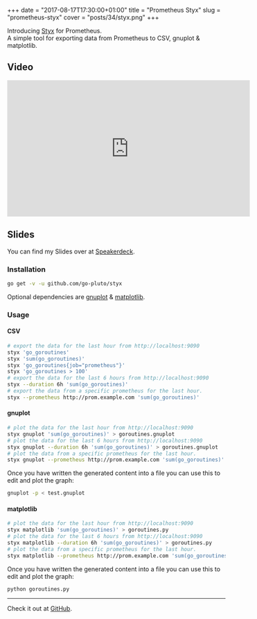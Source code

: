 +++
date = "2017-08-17T17:30:00+01:00"
title = "Prometheus Styx"
slug = "prometheus-styx"
cover = "posts/34/styx.png"
+++

Introducing [Styx](https://github.com/go-pluto/styx) for Prometheus.  
A simple tool for exporting data from Prometheus to CSV, gnuplot & matplotlib.

<!--more-->

## Video

<div class="youtube">
    <iframe width="560" height="315" src="https://www.youtube-nocookie.com/embed/ovJDD9UOxLc?rel=0" frameborder="0" allowfullscreen></iframe>
</div>

## Slides

<script async class="speakerdeck-embed" data-id="578366fea10549c7872d44c61f2b50ce" data-ratio="1.77777777777778" src="//speakerdeck.com/assets/embed.js"></script>

You can find my Slides over at [Speakerdeck](https://speakerdeck.com/metalmatze/prometheus-styx).

### Installation

```bash
go get -v -u github.com/go-pluto/styx
```
Optional dependencies are [gnuplot](http://www.gnuplot.info/) & [matplotlib](https://matplotlib.org/).

### Usage

#### CSV

```bash
# export the data for the last hour from http://localhost:9090 
styx 'go_goroutines'
styx 'sum(go_goroutines)'
styx 'go_goroutines{job="prometheus"}'
styx 'go_goroutines > 100'
# export the data for the last 6 hours from http://localhost:9090
styx --duration 6h 'sum(go_goroutines)' 
# export the data from a specific prometheus for the last hour.
styx --prometheus http://prom.example.com 'sum(go_goroutines)' 
```

#### gnuplot
```bash
# plot the data for the last hour from http://localhost:9090
styx gnuplot 'sum(go_goroutines)' > goroutines.gnuplot
# plot the data for the last 6 hours from http://localhost:9090
styx gnuplot --duration 6h 'sum(go_goroutines)' > goroutines.gnuplot 
# plot the data from a specific prometheus for the last hour.
styx gnuplot --prometheus http://prom.example.com 'sum(go_goroutines)' > goroutines.gnuplot
```

Once you have written the generated content into a file you can use this to edit and plot the graph:

```bash
gnuplot -p < test.gnuplot
```

#### matplotlib

```bash
# plot the data for the last hour from http://localhost:9090
styx matplotlib 'sum(go_goroutines)' > goroutines.py
# plot the data for the last 6 hours from http://localhost:9090
styx matplotlib --duration 6h 'sum(go_goroutines)' > goroutines.py 
# plot the data from a specific prometheus for the last hour.
styx matplotlib --prometheus http://prom.example.com 'sum(go_goroutines)' > goroutines.py
```

Once you have written the generated content into a file you can use this to edit and plot the graph:

```bash
python goroutines.py
```

---

Check it out at [GitHub](https://github.com/go-pluto/styx).
